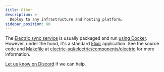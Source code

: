 ```yaml
---
title: Other
description: >-
  Deploy to any infrastructure and hosting platform.
sidebar_position: 60
---
```


The [Electric sync service](../api/service.md) is usually packaged and run [using Docker](./docker.md). However, under the hood, it's a standard [Elixir](https://elixir-lang.org/) application. See the source code and [Makefile](https://github.com/electric-sql/electric/blob/main/components/electric/Makefile) at [electric-sql/electric/components/electric](https://github.com/electric-sql/electric/tree/main/components/electric) for more information.

[Let us know on Discord](https://discord.electric-sql.com) if we can help.
